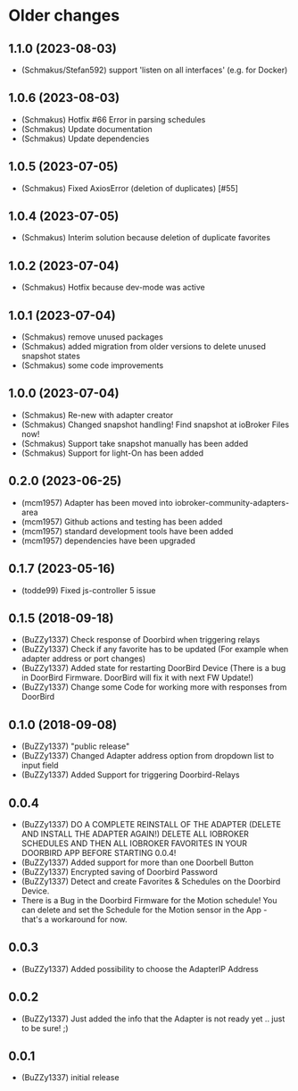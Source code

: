 # Older changes
## 1.1.0 (2023-08-03)

-   (Schmakus/Stefan592) support 'listen on all interfaces' (e.g. for Docker)

## 1.0.6 (2023-08-03)

-   (Schmakus) Hotfix #66 Error in parsing schedules
-   (Schmakus) Update documentation
-   (Schmakus) Update dependencies

## 1.0.5 (2023-07-05)

-   (Schmakus) Fixed AxiosError (deletion of duplicates) [#55]

## 1.0.4 (2023-07-05)

-   (Schmakus) Interim solution because deletion of duplicate favorites

## 1.0.2 (2023-07-04)

-   (Schmakus) Hotfix because dev-mode was active

## 1.0.1 (2023-07-04)

-   (Schmakus) remove unused packages
-   (Schmakus) added migration from older versions to delete unused snapshot states
-   (Schmakus) some code improvements

## 1.0.0 (2023-07-04)

-   (Schmakus) Re-new with adapter creator
-   (Schmakus) Changed snapshot handling! Find snapshot at ioBroker Files now!
-   (Schmakus) Support take snapshot manually has been added
-   (Schmakus) Support for light-On has been added

## 0.2.0 (2023-06-25)

-   (mcm1957) Adapter has been moved into iobroker-community-adapters-area
-   (mcm1957) Github actions and testing has been added
-   (mcm1957) standard development tools have been added
-   (mcm1957) dependencies have been upgraded

## 0.1.7 (2023-05-16)

-   (todde99) Fixed js-controller 5 issue

## 0.1.5 (2018-09-18)

-   (BuZZy1337) Check response of Doorbird when triggering relays
-   (BuZZy1337) Check if any favorite has to be updated (For example when adapter address or port changes)
-   (BuZZy1337) Added state for restarting DoorBird Device (There is a bug in DoorBird Firmware. DoorBird will fix it with next FW Update!)
-   (BuZZy1337) Change some Code for working more with responses from DoorBird

## 0.1.0 (2018-09-08)

-   (BuZZy1337) "public release"
-   (BuZZy1337) Changed Adapter address option from dropdown list to input field
-   (BuZZy1337) Added Support for triggering Doorbird-Relays

## 0.0.4

-   (BuZZy1337) DO A COMPLETE REINSTALL OF THE ADAPTER (DELETE AND INSTALL THE ADAPTER AGAIN!)
    DELETE ALL IOBROKER SCHEDULES AND THEN ALL IOBROKER FAVORITES IN YOUR DOORBIRD APP BEFORE STARTING 0.0.4!
-   (BuZZy1337) Added support for more than one Doorbell Button
-   (BuZZy1337) Encrypted saving of Doorbird Password
-   (BuZZy1337) Detect and create Favorites & Schedules on the Doorbird Device.
-   There is a Bug in the Doorbird Firmware for the Motion schedule! You can delete and set the Schedule for the Motion sensor in the App - that's a workaround for now.

## 0.0.3

-   (BuZZy1337) Added possibility to choose the AdapterIP Address

## 0.0.2

-   (BuZZy1337) Just added the info that the Adapter is not ready yet .. just to be sure! ;)

## 0.0.1

-   (BuZZy1337) initial release
